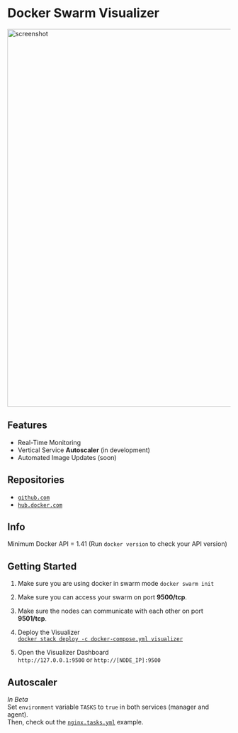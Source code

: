 # Docker Swarm Visualizer

<a href="https://raw.githubusercontent.com/yandeu/docker-swarm-visualizer/main/readme/screenshot.png">
   <img width="850" alt="screenshot" src="https://raw.githubusercontent.com/yandeu/docker-swarm-visualizer/main/readme/screenshot.png">
</a>

## Features

- Real-Time Monitoring
- Vertical Service **Autoscaler** (in development)
- Automated Image Updates (soon)

## Repositories

- [`github.com`](https://github.com/yandeu/docker-swarm-visualizer)
- [`hub.docker.com`](https://hub.docker.com/r/yandeu/visualizer)

## Info

Minimum Docker API = 1.41 (Run `docker version` to check your API version)

## Getting Started

1. Make sure you are using docker in swarm mode `docker swarm init`

2. Make sure you can access your swarm on port **9500/tcp**.

3. Make sure the nodes can communicate with each other on port **9501/tcp**.

4. Deploy the Visualizer  
   [`docker stack deploy -c docker-compose.yml visualizer`](https://github.com/yandeu/docker-swarm-visualizer/blob/main/docker-compose.yml)

5. Open the Visualizer Dashboard  
   `http://127.0.0.1:9500` or `http://[NODE_IP]:9500`

## Autoscaler

_In Beta_  
Set `environment` variable `TASKS` to `true` in both services (manager and agent).  
Then, check out the [`nginx.tasks.yml`](https://github.com/yandeu/docker-swarm-visualizer/blob/main/dev/nginx.tasks.yml) example.
